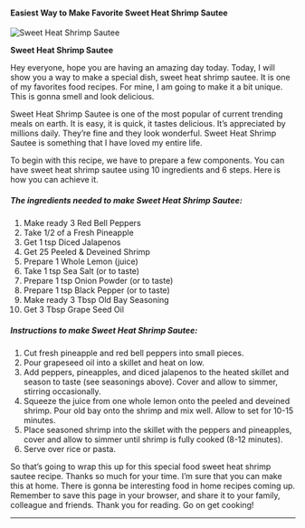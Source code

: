             

#### Easiest Way to Make Favorite Sweet Heat Shrimp Sautee

![Sweet Heat Shrimp Sautee](https://img-global.cpcdn.com/recipes/0d02e609b1d2b339/751x532cq70/sweet-heat-shrimp-sautee-recipe-main-photo.jpg)

**Sweet Heat Shrimp Sautee**

Hey everyone, hope you are having an amazing day today. Today, I will show you a way to make a special dish, sweet heat shrimp sautee. It is one of my favorites food recipes. For mine, I am going to make it a bit unique. This is gonna smell and look delicious.

Sweet Heat Shrimp Sautee is one of the most popular of current trending meals on earth. It is easy, it is quick, it tastes delicious. It’s appreciated by millions daily. They’re fine and they look wonderful. Sweet Heat Shrimp Sautee is something that I have loved my entire life.

To begin with this recipe, we have to prepare a few components. You can have sweet heat shrimp sautee using 10 ingredients and 6 steps. Here is how you can achieve it.

##### The ingredients needed to make Sweet Heat Shrimp Sautee:

1.  Make ready 3 Red Bell Peppers
2.  Take 1/2 of a Fresh Pineapple
3.  Get 1 tsp Diced Jalapenos
4.  Get 25 Peeled & Deveined Shrimp
5.  Prepare 1 Whole Lemon (juice)
6.  Take 1 tsp Sea Salt (or to taste)
7.  Prepare 1 tsp Onion Powder (or to taste)
8.  Prepare 1 tsp Black Pepper (or to taste)
9.  Make ready 3 Tbsp Old Bay Seasoning
10.  Get 3 Tbsp Grape Seed Oil

##### Instructions to make Sweet Heat Shrimp Sautee:

1.  Cut fresh pineapple and red bell peppers into small pieces.
2.  Pour grapeseed oil into a skillet and heat on low.
3.  Add peppers, pineapples, and diced jalapenos to the heated skillet and season to taste (see seasonings above). Cover and allow to simmer, stirring occasionally.
4.  Squeeze the juice from one whole lemon onto the peeled and deveined shrimp. Pour old bay onto the shrimp and mix well. Allow to set for 10-15 minutes.
5.  Place seasoned shrimp into the skillet with the peppers and pineapples, cover and allow to simmer until shrimp is fully cooked (8-12 minutes).
6.  Serve over rice or pasta.

So that’s going to wrap this up for this special food sweet heat shrimp sautee recipe. Thanks so much for your time. I’m sure that you can make this at home. There is gonna be interesting food in home recipes coming up. Remember to save this page in your browser, and share it to your family, colleague and friends. Thank you for reading. Go on get cooking!

* * *
